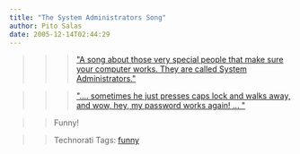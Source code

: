 ```yaml
---
title: "The System Administrators Song"
author: Pito Salas
date: 2005-12-14T02:44:29
---
```



>>

>>> ["A song about those very special people that make sure your computer
works. They are called System
Administrators."](<http://video.google.com/videoplay?docid=-7193470719293309352>)

>>>

>>> ["…. sometimes he just presses caps lock and walks away, and wow, hey, my
password works again! …
"](<http://video.google.com/videoplay?docid=-7193470719293309352>)

>>

>> Funny!

>>

>> Technorati Tags: [funny](<http://www.technorati.com/tag/funny>)


